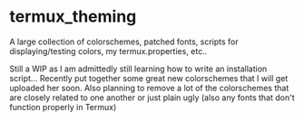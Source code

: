 # termux_theming
A large collection of colorschemes, patched fonts, scripts for displaying/testing colors, my termux.properties, etc..

Still a WIP as I am admittedly still learning how to write an installation script... Recently put together some great new colorschemes that I will get uploaded her soon. Also planning to remove a lot of the colorschemes that are closely related to one another or just plain ugly (also any fonts that don't function properly in Termux)
